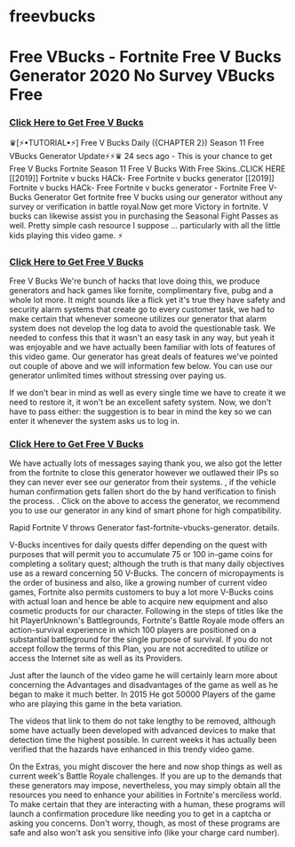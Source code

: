 # freevbucks
<h1>Free VBucks - Fortnite Free V Bucks Generator 2020 No Survey VBucks Free</h1>
<p><h3><a href="http://bitly.com/30wsrdp">Click Here to Get Free V Bucks</a></h3></p>
<p>♛[⚡•TUTORIAL•⚡] Free V Bucks Daily ({CHAPTER 2}) Season 11 Free VBucks Generator Update⚡⚡♛
24 secs ago - This is your chance to get Free V Bucks Fortnite Season 11 Free V Bucks With Free Skins..CLICK HERE [[2019]] Fortnite v bucks HACk- Free Fortnite v bucks generator [[2019]] Fortnite v bucks HACk- Free Fortnite v bucks generator - Fortnite Free V-Bucks Generator  Get fortnite free V bucks using our generator without any survey or  verification in battle royal.Now get more Victory in fortnite. V bucks can likewise assist you in purchasing the Seasonal Fight Passes as well. Pretty simple cash resource I suppose ... particularly with all the little kids playing this video game. ⚡</p>

<p><h3><a href="http://bitly.com/30wsrdp">Click Here to Get Free V Bucks</a></h3></p>

<p>Free V Bucks We're bunch of hacks that love doing this, we produce generators and hack games like fornite, complimentary five, pubg and a whole lot more. It might sounds like a flick yet it's true they have safety and security alarm systems that create go to every customer task, we had to make certain that whenever someone utilizes our generator that alarm system does not develop the log data to avoid the questionable task. We needed to confess this that it wasn't an easy task in any way, but yeah it was enjoyable and we have actually been familiar with lots of features of this video game. Our generator has great deals of features we've pointed out couple of above and we will information few below. You can use our generator unlimited times without stressing over paying us.</p>

<p>If we don't bear in mind as well as every single time we have to create it we need to restore it, it won't be an excellent safety system. Now, we don't have to pass either: the suggestion is to bear in mind the key so we can enter it whenever the system asks us to log in.</p>
<p><h3><a href="http://bitly.com/30wsrdp">Click Here to Get Free V Bucks</a></h3></p>
We have actually lots of messages saying thank you, we also got the letter from the fortnite to close this generator however we outlawed their IPs so they can never ever see our generator from their systems. , if the vehicle human confirmation gets fallen short do the by hand verification to finish the process. . Click on the above to access the generator, we recommend you to use our generator in any kind of smart phone for high compatibility.

Rapid Fortnite V throws Generator fast-fortnite-vbucks-generator. details.

V-Bucks incentives for daily quests differ depending on the quest with purposes that will permit you to accumulate 75 or 100 in-game coins for completing a solitary quest; although the truth is that many daily objectives use as a reward concerning 50 V-Bucks. The concern of micropayments is the order of business and also, like a growing number of current video games, Fortnite also permits customers to buy a lot more V-Bucks coins with actual loan and hence be able to acquire new equipment and also cosmetic products for our character. Following in the steps of titles like the hit PlayerUnknown's Battlegrounds, Fortnite's Battle Royale mode offers an action-survival experience in which 100 players are positioned on a substantial battleground for the single purpose of survival. If you do not accept follow the terms of this Plan, you are not accredited to utilize or access the Internet site as well as its Providers.


Just after the launch of the video game he will certainly learn more about concerning the Advantages and disadvantages of the game as well as he began to make it much better. In 2015 He got 50000 Players of the game who are playing this game in the beta variation.

The videos that link to them do not take lengthy to be removed, although some have actually been developed with advanced devices to make that detection time the highest possible. In current weeks it has actually been verified that the hazards have enhanced in this trendy video game.

On the Extras, you might discover the here and now shop things as well as current week's Battle Royale challenges. If you are up to the demands that these generators may impose, nevertheless, you may simply obtain all the resources you need to enhance your abilities in Fortnite's merciless world. To make certain that they are interacting with a human, these programs will launch a confirmation procedure like needing you to get in a captcha or asking you concerns. Don't worry, though, as most of these programs are safe and also won't ask you sensitive info (like your charge card number).
